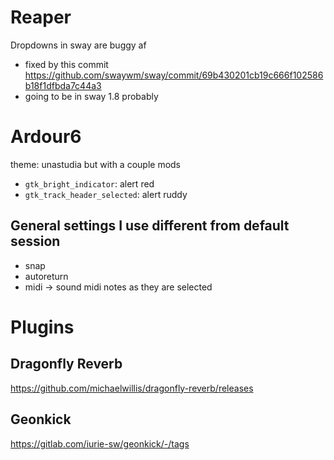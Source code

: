 # Reaper
Dropdowns in sway are buggy af
- fixed by this commit https://github.com/swaywm/sway/commit/69b430201cb19c666f102586b18f1dfbda7c44a3
- going to be in sway 1.8 probably

# Ardour6
theme: unastudia but with a couple mods
- `gtk_bright_indicator`: alert red
- `gtk_track_header_selected`: alert ruddy

## General settings I use different from default session
- snap
- autoreturn
- midi -> sound midi notes as they are selected

# Plugins
## Dragonfly Reverb
https://github.com/michaelwillis/dragonfly-reverb/releases
## Geonkick
https://gitlab.com/iurie-sw/geonkick/-/tags
